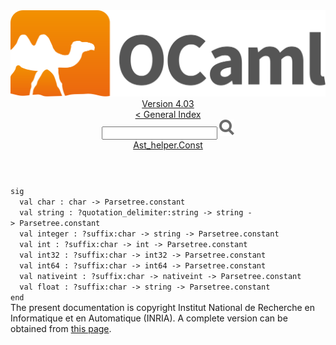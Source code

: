 <!-- ((! set title API !)) ((! set documentation !)) ((! set api !)) ((! set nobreadcrumb !)) -->
<div class="api"><header><nav class="toc brand"><a class="brand" href="https://ocaml.org/"><img src="colour-logo-gray.svg" class="svg" alt="OCaml"></a></nav><nav class="toc"><div class="toc_version"><a href="/docs" id="version-select">Version 4.03</a></div><a href="index.html">&lt; General Index</a><div class="api_search"><input type="text" name="apisearch" id="api_search" oninput="mySearch(false);" onkeypress="this.oninput();" onclick="this.oninput();" onpaste="this.oninput();">
<img src="search_icon.svg" alt="Search" class="svg" onclick="mySearch(false)"></div>
<div id="search_results"></div><div class="toc_title"><a href="Ast_helper.Const.html">Ast_helper.Const</a></div><ul></ul></nav></header>
<code class="code"><span class="keyword">sig</span>
&nbsp;&nbsp;<span class="keyword">val</span>&nbsp;char&nbsp;:&nbsp;char&nbsp;<span class="keywordsign">-&gt;</span>&nbsp;<span class="constructor">Parsetree</span>.constant
&nbsp;&nbsp;<span class="keyword">val</span>&nbsp;string&nbsp;:&nbsp;?quotation_delimiter:string&nbsp;<span class="keywordsign">-&gt;</span>&nbsp;string&nbsp;<span class="keywordsign">-&gt;</span>&nbsp;<span class="constructor">Parsetree</span>.constant
&nbsp;&nbsp;<span class="keyword">val</span>&nbsp;integer&nbsp;:&nbsp;?suffix:char&nbsp;<span class="keywordsign">-&gt;</span>&nbsp;string&nbsp;<span class="keywordsign">-&gt;</span>&nbsp;<span class="constructor">Parsetree</span>.constant
&nbsp;&nbsp;<span class="keyword">val</span>&nbsp;int&nbsp;:&nbsp;?suffix:char&nbsp;<span class="keywordsign">-&gt;</span>&nbsp;int&nbsp;<span class="keywordsign">-&gt;</span>&nbsp;<span class="constructor">Parsetree</span>.constant
&nbsp;&nbsp;<span class="keyword">val</span>&nbsp;int32&nbsp;:&nbsp;?suffix:char&nbsp;<span class="keywordsign">-&gt;</span>&nbsp;int32&nbsp;<span class="keywordsign">-&gt;</span>&nbsp;<span class="constructor">Parsetree</span>.constant
&nbsp;&nbsp;<span class="keyword">val</span>&nbsp;int64&nbsp;:&nbsp;?suffix:char&nbsp;<span class="keywordsign">-&gt;</span>&nbsp;int64&nbsp;<span class="keywordsign">-&gt;</span>&nbsp;<span class="constructor">Parsetree</span>.constant
&nbsp;&nbsp;<span class="keyword">val</span>&nbsp;nativeint&nbsp;:&nbsp;?suffix:char&nbsp;<span class="keywordsign">-&gt;</span>&nbsp;nativeint&nbsp;<span class="keywordsign">-&gt;</span>&nbsp;<span class="constructor">Parsetree</span>.constant
&nbsp;&nbsp;<span class="keyword">val</span>&nbsp;float&nbsp;:&nbsp;?suffix:char&nbsp;<span class="keywordsign">-&gt;</span>&nbsp;string&nbsp;<span class="keywordsign">-&gt;</span>&nbsp;<span class="constructor">Parsetree</span>.constant
<span class="keyword">end</span></code><div class="copyright">The present documentation is copyright Institut National de Recherche en Informatique et en Automatique (INRIA). A complete version can be obtained from <a href="http://caml.inria.fr/pub/docs/manual-ocaml/">this page</a>.</div></div>
